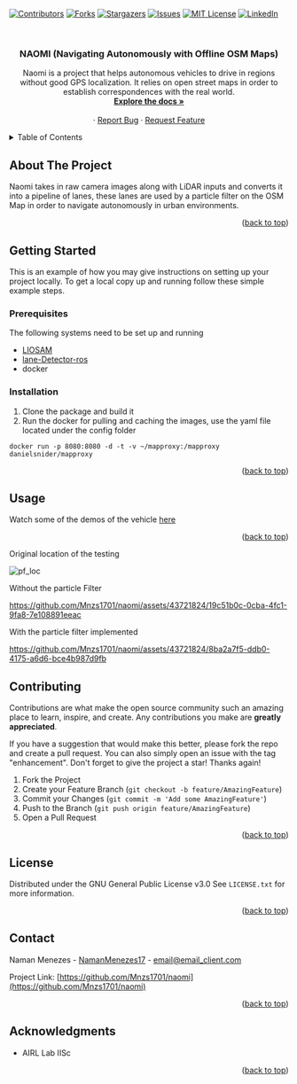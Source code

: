 <!-- Improved compatibility of back to top link: See: https://github.com/othneildrew/Best-README-Template/pull/73 -->
<a name="readme-top"></a>
<!--
*** Thanks for checking out the Best-README-Template. If you have a suggestion
*** that would make this better, please fork the repo and create a pull request
*** or simply open an issue with the tag "enhancement".
*** Don't forget to give the project a star!
*** Thanks again! Now go create something AMAZING! :D
-->



<!-- PROJECT SHIELDS -->
<!--
*** I'm using markdown "reference style" links for readability.
*** Reference links are enclosed in brackets [ ] instead of parentheses ( ).
*** See the bottom of this document for the declaration of the reference variables
*** for contributors-url, forks-url, etc. This is an optional, concise syntax you may use.
*** https://www.markdownguide.org/basic-syntax/#reference-style-links
-->
[![Contributors][contributors-shield]][contributors-url]
[![Forks][forks-shield]][forks-url]
[![Stargazers][stars-shield]][stars-url]
[![Issues][issues-shield]][issues-url]
[![MIT License][license-shield]][license-url]
[![LinkedIn][linkedin-shield]][linkedin-url]



<!-- PROJECT LOGO -->
<br />
<div align="center">
  <!-- <a href="https://github.com/Mnzs1701/naomi">
    <img src="images/logo.png" alt="Logo" width="80" height="80">
  </a> -->

<h3 align="center">NAOMI (Navigating Autonomously with Offline OSM Maps)</h3>

  <p align="center">
    Naomi is a project that helps autonomous vehicles to drive in regions without good GPS localization. It relies on open street maps in order to establish correspondences with the real world. 
    <br />
    <a href="https://github.com/Mnzs1701/naomi"><strong>Explore the docs »</strong></a>
    <br />
    <br />
    <!-- <a href="https://github.com/Mnzs1701/naomi">View Demo</a> -->
    ·
    <a href="https://github.com/Mnzs1701/naomi/issues">Report Bug</a>
    ·
    <a href="https://github.com/Mnzs1701/naomi/issues">Request Feature</a>
  </p>
</div>



<!-- TABLE OF CONTENTS -->
<details>
  <summary>Table of Contents</summary>
  <ol>
    <li>
      <a href="#about-the-project">About The Project</a>
<!--       <ul>
        <li><a href="#built-with">Built With</a></li>
      </ul> -->
    </li>
    <li>
      <a href="#getting-started">Getting Started</a>
      <ul>
        <li><a href="#prerequisites">Prerequisites</a></li>
        <li><a href="#installation">Installation</a></li>
      </ul>
    </li>
    <li><a href="#usage">Usage</a></li>
    <li><a href="#roadmap">Roadmap</a></li>
    <li><a href="#contributing">Contributing</a></li>
    <li><a href="#license">License</a></li>
    <li><a href="#contact">Contact</a></li>
    <li><a href="#acknowledgments">Acknowledgments</a></li>
  </ol>
</details>



<!-- ABOUT THE PROJECT -->
## About The Project

<!-- [![Product Name Screen Shot][product-screenshot]](https://example.com) -->

Naomi takes in raw camera images along with LiDAR inputs and converts it into a pipeline of lanes, these lanes are used by a particle filter on the OSM Map in order to navigate autonomously in urban environments.

<p align="right">(<a href="#readme-top">back to top</a>)</p>



<!-- GETTING STARTED -->
## Getting Started

This is an example of how you may give instructions on setting up your project locally.
To get a local copy up and running follow these simple example steps.

### Prerequisites

The following systems need to be set up and running
* [LIOSAM](git@github.com:TixiaoShan/LIO-SAM.git)
* [lane-Detector-ros](git@github.com:Mnzs1701/lane-detector-ros.git) 
* docker

### Installation

1. Clone the package and build it 
2. Run the docker for pulling and caching the images, use the yaml file located under the config folder
```
docker run -p 8080:8080 -d -t -v ~/mapproxy:/mapproxy danielsnider/mapproxy
```

<p align="right">(<a href="#readme-top">back to top</a>)</p>



<!-- USAGE EXAMPLES -->
## Usage

Watch some of the demos of the vehicle [here](https://youtu.be/S9IHIZG8YQU?si=RARpwMQrKIiVV4qB)

<p align="right">(<a href="#readme-top">back to top</a>)</p>

Original location of the testing

![pf_loc](https://github.com/Mnzs1701/naomi/assets/43721824/426cd2a3-2fd1-40e2-a3ab-e7dc3ed06340)

Without the particle Filter

https://github.com/Mnzs1701/naomi/assets/43721824/19c51b0c-0cba-4fc1-9fa8-7e108891eeac

With the particle filter implemented

https://github.com/Mnzs1701/naomi/assets/43721824/8ba2a7f5-ddb0-4175-a6d6-bce4b987d9fb



<!-- ROADMAP -->
<!-- ## Roadmap

- [ ] Feature 1
- [ ] Feature 2
- [ ] Feature 3
    - [ ] Nested Feature

See the [open issues](https://github.com/Mnzs1701/naomi/issues) for a full list of proposed features (and known issues).

<p align="right">(<a href="#readme-top">back to top</a>)</p> -->



<!-- CONTRIBUTING -->
## Contributing

Contributions are what make the open source community such an amazing place to learn, inspire, and create. Any contributions you make are **greatly appreciated**.

If you have a suggestion that would make this better, please fork the repo and create a pull request. You can also simply open an issue with the tag "enhancement".
Don't forget to give the project a star! Thanks again!

1. Fork the Project
2. Create your Feature Branch (`git checkout -b feature/AmazingFeature`)
3. Commit your Changes (`git commit -m 'Add some AmazingFeature'`)
4. Push to the Branch (`git push origin feature/AmazingFeature`)
5. Open a Pull Request

<p align="right">(<a href="#readme-top">back to top</a>)</p>



<!-- LICENSE -->
## License

Distributed under the GNU General Public License v3.0 See `LICENSE.txt` for more information.

<p align="right">(<a href="#readme-top">back to top</a>)</p>



<!-- CONTACT -->
## Contact

Naman Menezes - [NamanMenezes17](https://twitter.com/NamanMenezes17) - email@email_client.com

Project Link: [https://github.com/Mnzs1701/naomi](https://github.com/Mnzs1701/naomi)

<p align="right">(<a href="#readme-top">back to top</a>)</p>



<!-- ACKNOWLEDGMENTS -->
## Acknowledgments

* AIRL Lab IISc

<p align="right">(<a href="#readme-top">back to top</a>)</p>



<!-- MARKDOWN LINKS & IMAGES -->
<!-- https://www.markdownguide.org/basic-syntax/#reference-style-links -->
[contributors-shield]: https://img.shields.io/github/contributors/Mnzs1701/naomi.svg?style=for-the-badge
[contributors-url]: https://github.com/Mnzs1701/naomi/graphs/contributors
[forks-shield]: https://img.shields.io/github/forks/Mnzs1701/naomi.svg?style=for-the-badge
[forks-url]: https://github.com/Mnzs1701/naomi/network/members
[stars-shield]: https://img.shields.io/github/stars/Mnzs1701/naomi.svg?style=for-the-badge
[stars-url]: https://github.com/Mnzs1701/naomi/stargazers
[issues-shield]: https://img.shields.io/github/issues/Mnzs1701/naomi.svg?style=for-the-badge
[issues-url]: https://github.com/Mnzs1701/naomi/issues
[license-shield]: https://img.shields.io/github/license/Mnzs1701/naomi.svg?style=for-the-badge
[license-url]: https://github.com/Mnzs1701/naomi/blob/master/LICENSE.txt
[linkedin-shield]: https://img.shields.io/badge/-LinkedIn-black.svg?style=for-the-badge&logo=linkedin&colorB=555
[linkedin-url]: https://linkedin.com/in/naman-menezes
[product-screenshot]: images/screenshot.png
[Next.js]: https://img.shields.io/badge/next.js-000000?style=for-the-badge&logo=nextdotjs&logoColor=white
[Next-url]: https://nextjs.org/
[React.js]: https://img.shields.io/badge/React-20232A?style=for-the-badge&logo=react&logoColor=61DAFB
[React-url]: https://reactjs.org/
[Vue.js]: https://img.shields.io/badge/Vue.js-35495E?style=for-the-badge&logo=vuedotjs&logoColor=4FC08D
[Vue-url]: https://vuejs.org/
[Angular.io]: https://img.shields.io/badge/Angular-DD0031?style=for-the-badge&logo=angular&logoColor=white
[Angular-url]: https://angular.io/
[Svelte.dev]: https://img.shields.io/badge/Svelte-4A4A55?style=for-the-badge&logo=svelte&logoColor=FF3E00
[Svelte-url]: https://svelte.dev/
[Laravel.com]: https://img.shields.io/badge/Laravel-FF2D20?style=for-the-badge&logo=laravel&logoColor=white
[Laravel-url]: https://laravel.com
[Bootstrap.com]: https://img.shields.io/badge/Bootstrap-563D7C?style=for-the-badge&logo=bootstrap&logoColor=white
[Bootstrap-url]: https://getbootstrap.com
[JQuery.com]: https://img.shields.io/badge/jQuery-0769AD?style=for-the-badge&logo=jquery&logoColor=white
[JQuery-url]: https://jquery.com 
